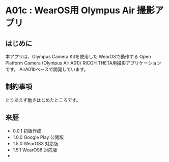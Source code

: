 ﻿# A01c : WearOS用 Olympus Air 撮影アプリ

## はじめに
本アプリは、Olympus Camera Kitを使用した WearOSで動作する Open Platform Camera (Olympus Air A01)/ RICOH THETA用撮影アプリケーションです。
AirA01bベースで開発しています。

## 制約事項
とりあえず動きはじめたところです。

## 来歴
- 0.0.1 初版作成
- 1.0.0 Google Play 公開版
- 1.5.0 WearOS3 対応版
- 1.5.1 WearOS6 対応版
- 